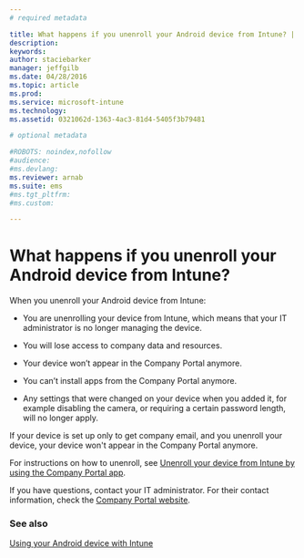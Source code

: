 ```yaml
---
# required metadata

title: What happens if you unenroll your Android device from Intune? | Microsoft Intune
description:
keywords:
author: staciebarker
manager: jeffgilb
ms.date: 04/28/2016
ms.topic: article
ms.prod:
ms.service: microsoft-intune
ms.technology:
ms.assetid: 0321062d-1363-4ac3-81d4-5405f3b79481

# optional metadata

#ROBOTS: noindex,nofollow
#audience:
#ms.devlang:
ms.reviewer: arnab
ms.suite: ems
#ms.tgt_pltfrm:
#ms.custom:

---
```



# What happens if you unenroll your Android device from Intune?

When you unenroll your Android device from Intune:

-   You are unenrolling your device from Intune, which means that your IT administrator is no longer managing the device. 

-	You will lose access to company data and resources.

-   Your device won’t appear in the Company Portal anymore.

-   You can’t install apps from the Company Portal anymore.

-   Any settings that were changed on your device when you added it, for example disabling the camera, or requiring a certain password length, will no longer apply.

If your device is set up only to get company email, and you unenroll your device, your device won't appear in the Company Portal anymore. 

For instructions on how to unenroll, see [Unenroll your device from Intune by using the Company Portal app](unenroll-your-device-from-intune-android.md).

If you have questions, contact your IT administrator. For their contact information, check the [Company Portal website](http://portal.manage.microsoft.com).

### See also
[Using your Android device with Intune](using-your-android-device-with-intune.md)